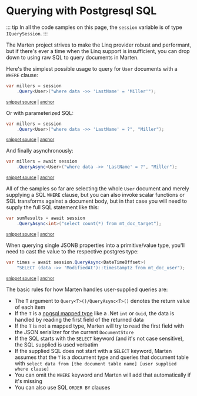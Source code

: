# Querying with Postgresql SQL

::: tip
In all the code samples on this page, the `session` variable is of type
`IQuerySession`.
:::

The Marten project strives to make the Linq provider robust and performant, but if there's ever a time when the Linq support is insufficient, you can drop down to using raw SQL to query documents in Marten.

Here's the simplest possible usage to query for `User` documents with a `WHERE` clause:

<!-- snippet: sample_query_for_whole_document_by_where_clause -->
<a id='snippet-sample_query_for_whole_document_by_where_clause'></a>
```cs
var millers = session
    .Query<User>("where data ->> 'LastName' = 'Miller'");
```
<sup><a href='https://github.com/JasperFx/marten/blob/master/src/Marten.Testing/Examples/QueryBySql.cs#L10-L15' title='Snippet source file'>snippet source</a> | <a href='#snippet-sample_query_for_whole_document_by_where_clause' title='Start of snippet'>anchor</a></sup>
<!-- endSnippet -->

Or with parameterized SQL:

<!-- snippet: sample_query_with_sql_and_parameters -->
<a id='snippet-sample_query_with_sql_and_parameters'></a>
```cs
var millers = session
    .Query<User>("where data ->> 'LastName' = ?", "Miller");
```
<sup><a href='https://github.com/JasperFx/marten/blob/master/src/Marten.Testing/Examples/QueryBySql.cs#L20-L25' title='Snippet source file'>snippet source</a> | <a href='#snippet-sample_query_with_sql_and_parameters' title='Start of snippet'>anchor</a></sup>
<!-- endSnippet -->

And finally asynchronously:

<!-- snippet: sample_query_with_sql_async -->
<a id='snippet-sample_query_with_sql_async'></a>
```cs
var millers = await session
    .QueryAsync<User>("where data ->> 'LastName' = ?", "Miller");
```
<sup><a href='https://github.com/JasperFx/marten/blob/master/src/Marten.Testing/Examples/QueryBySql.cs#L30-L35' title='Snippet source file'>snippet source</a> | <a href='#snippet-sample_query_with_sql_async' title='Start of snippet'>anchor</a></sup>
<!-- endSnippet -->

All of the samples so far are selecting the whole `User` document and merely supplying
a SQL `WHERE` clause, but you can also invoke scalar functions or SQL transforms against
a document body, but in that case you will need to supply the full SQL statement like this:

<!-- snippet: sample_query_by_full_sql -->
<a id='snippet-sample_query_by_full_sql'></a>
```cs
var sumResults = await session
    .QueryAsync<int>("select count(*) from mt_doc_target");
```
<sup><a href='https://github.com/JasperFx/marten/blob/master/src/DocumentDbTests/Reading/query_by_sql.cs#L374-L379' title='Snippet source file'>snippet source</a> | <a href='#snippet-sample_query_by_full_sql' title='Start of snippet'>anchor</a></sup>
<!-- endSnippet -->

When querying single JSONB properties into a primitive/value type, you'll need to cast the value to the respective postgres type:

<!-- snippet: sample_using-queryasync-casting -->
<a id='snippet-sample_using-queryasync-casting'></a>
```cs
var times = await session.QueryAsync<DateTimeOffset>(
    "SELECT (data ->> 'ModifiedAt')::timestamptz from mt_doc_user");
```
<sup><a href='https://github.com/JasperFx/marten/blob/master/src/DocumentDbTests/Reading/query_by_sql.cs#L326-L331' title='Snippet source file'>snippet source</a> | <a href='#snippet-sample_using-queryasync-casting' title='Start of snippet'>anchor</a></sup>
<!-- endSnippet -->

The basic rules for how Marten handles user-supplied queries are:

* The `T` argument to `Query<T>()/QueryAsync<T>()` denotes the return value of each item
* If the `T` is a [npgsql mapped type](https://www.npgsql.org/doc/types/basic.html) like a .Net `int` or `Guid`, the data is handled by reading the first
  field of the returned data
* If the `T` is not a mapped type, Marten will try to read the first field with the JSON serializer
  for the current `DocumentStore`
* If the SQL starts with the `SELECT` keyword (and it's not case sensitive), the SQL supplied is used verbatim
* If the supplied SQL does not start with a `SELECT` keyword, Marten assumes that the `T` is a document
  type and queries that document table with `select data from [the document table name] [user supplied where clause]`
* You can omit the `WHERE` keyword and Marten will add that automatically if it's missing
* You can also use SQL `ORDER BY` clauses
